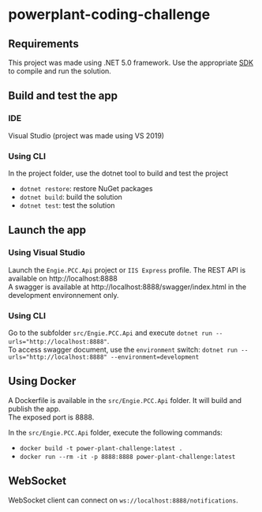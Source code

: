 # powerplant-coding-challenge

## Requirements

This project was made using .NET 5.0 framework. Use the appropriate [SDK](https://dotnet.microsoft.com/download/dotnet/5.0) to compile and run the solution.


## Build and test the app

### IDE

Visual Studio (project was made using VS 2019)

### Using CLI

In the project folder, use the dotnet tool to build and test the project

- `dotnet restore`: restore NuGet packages
- `dotnet build`: build the solution
- `dotnet test`: test the solution


## Launch the app

### Using Visual Studio 

Launch the `Engie.PCC.Api` project or `IIS Express` profile. The REST API is available on http://localhost:8888 
<br>A swagger is available at http://localhost:8888/swagger/index.html in the development environnement only.

### Using CLI

Go to the subfolder `src/Engie.PCC.Api` and execute `dotnet run --urls="http://localhost:8888"`.
<br>To access swagger document, use the `environment` switch: `dotnet run --urls="http://localhost:8888" --environment=development`
 
## Using Docker

A Dockerfile is available in the `src/Engie.PCC.Api` folder. It will build and publish the app. 
<br>The exposed port is 8888.

In the `src/Engie.PCC.Api` folder, execute the following commands:

- `docker build -t power-plant-challenge:latest .`
- `docker run --rm -it -p 8888:8888 power-plant-challenge:latest`


## WebSocket

WebSocket client can connect on `ws://localhost:8888/notifications`.